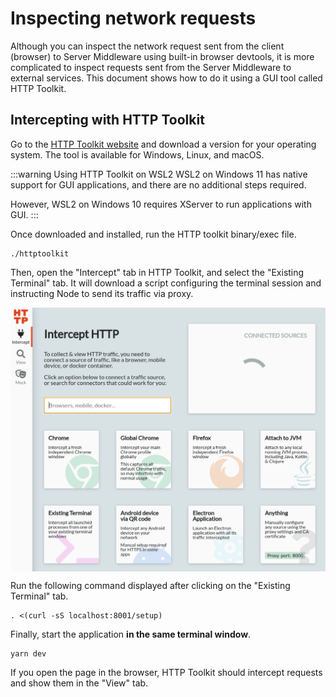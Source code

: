 # Inspecting network requests

Although you can inspect the network request sent from the client (browser) to Server Middleware using built-in browser devtools, it is more complicated to inspect requests sent from the Server Middleware to external services. This document shows how to do it using a GUI tool called HTTP Toolkit.

## Intercepting with HTTP Toolkit

Go to the [HTTP Toolkit website](https://httptoolkit.tech/) and download a version for your operating system. The tool is available for Windows, Linux, and macOS.

:::warning Using HTTP Toolkit on WSL2
WSL2 on Windows 11 has native support for GUI applications, and there are no additional steps required.

However, WSL2 on Windows 10 requires XServer to run applications with GUI.
:::

Once downloaded and installed, run the HTTP toolkit binary/exec file.

```shell
./httptoolkit
```

Then, open the "Intercept" tab in HTTP Toolkit, and select the "Existing Terminal" tab. It will download a script configuring the terminal session and instructing Node to send its traffic via proxy.

<img
  src="../images/httptoolkit.gif"
  alt="Selecting Existing Terminal interception option"
  style="display: block; margin: 0 auto; max-height: 500px">

Run the following command displayed after clicking on the "Existing Terminal" tab.

```shell
. <(curl -sS localhost:8001/setup)
```

Finally, start the application **in the same terminal window**.

```shell
yarn dev
```

If you open the page in the browser, HTTP Toolkit should intercept requests and show them in the "View" tab.
